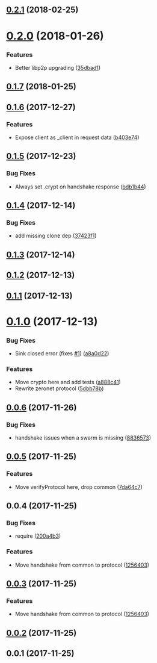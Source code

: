 <a name="0.2.1"></a>
## [0.2.1](https://github.com/ZeroNetJS/zeronet-protocol/compare/v0.2.0...v0.2.1) (2018-02-25)



<a name="0.2.0"></a>
# [0.2.0](https://github.com/ZeroNetJS/zeronet-protocol/compare/v0.1.7...v0.2.0) (2018-01-26)


### Features

* Better libp2p upgrading ([35dbad1](https://github.com/ZeroNetJS/zeronet-protocol/commit/35dbad1))



<a name="0.1.7"></a>
## [0.1.7](https://github.com/ZeroNetJS/zeronet-protocol/compare/v0.1.6...v0.1.7) (2018-01-25)



<a name="0.1.6"></a>
## [0.1.6](https://github.com/ZeroNetJS/zeronet-protocol/compare/v0.1.5...v0.1.6) (2017-12-27)


### Features

* Expose client as _client in request data ([b403e74](https://github.com/ZeroNetJS/zeronet-protocol/commit/b403e74))



<a name="0.1.5"></a>
## [0.1.5](https://github.com/ZeroNetJS/zeronet-protocol/compare/v0.1.4...v0.1.5) (2017-12-23)


### Bug Fixes

* Always set .crypt on handshake response ([bdb1b44](https://github.com/ZeroNetJS/zeronet-protocol/commit/bdb1b44))



<a name="0.1.4"></a>
## [0.1.4](https://github.com/ZeroNetJS/zeronet-protocol/compare/v0.1.3...v0.1.4) (2017-12-14)


### Bug Fixes

* add missing clone dep ([37423f1](https://github.com/ZeroNetJS/zeronet-protocol/commit/37423f1))



<a name="0.1.3"></a>
## [0.1.3](https://github.com/ZeroNetJS/zeronet-protocol/compare/v0.1.2...v0.1.3) (2017-12-14)



<a name="0.1.2"></a>
## [0.1.2](https://github.com/ZeroNetJS/zeronet-protocol/compare/v0.1.1...v0.1.2) (2017-12-13)



<a name="0.1.1"></a>
## [0.1.1](https://github.com/ZeroNetJS/zeronet-protocol/compare/v0.1.0...v0.1.1) (2017-12-13)



<a name="0.1.0"></a>
# [0.1.0](https://github.com/ZeroNetJS/zeronet-protocol/compare/v0.0.6...v0.1.0) (2017-12-13)


### Bug Fixes

* Sink closed error (fixes [#1](https://github.com/ZeroNetJS/zeronet-protocol/issues/1)) ([a8a0d22](https://github.com/ZeroNetJS/zeronet-protocol/commit/a8a0d22))


### Features

* Move crypto here and add tests ([a888c41](https://github.com/ZeroNetJS/zeronet-protocol/commit/a888c41))
* Rewrite zeronet protocol ([5dbb78b](https://github.com/ZeroNetJS/zeronet-protocol/commit/5dbb78b))



<a name="0.0.6"></a>
## [0.0.6](https://github.com/ZeroNetJS/zeronet-js/compare/v0.0.5...v0.0.6) (2017-11-26)


### Bug Fixes

* handshake issues when a swarm is missing ([8836573](https://github.com/ZeroNetJS/zeronet-js/commit/8836573))



<a name="0.0.5"></a>
## [0.0.5](https://github.com/ZeroNetJS/zeronet-js/compare/v0.0.4...v0.0.5) (2017-11-25)


### Features

* Move verifyProtocol here, drop common ([7da64c7](https://github.com/ZeroNetJS/zeronet-js/commit/7da64c7))



<a name="0.0.4"></a>
## 0.0.4 (2017-11-25)


### Bug Fixes

* require ([200a4b3](https://github.com/ZeroNetJS/zeronet-js/commit/200a4b3))


### Features

* Move handshake from common to protocol ([1256403](https://github.com/ZeroNetJS/zeronet-js/commit/1256403))



<a name="0.0.3"></a>
## [0.0.3](https://github.com/ZeroNetJS/zeronet-js/compare/v0.0.2...v0.0.3) (2017-11-25)


### Features

* Move handshake from common to protocol ([1256403](https://github.com/ZeroNetJS/zeronet-js/commit/1256403))



<a name="0.0.2"></a>
## [0.0.2](https://github.com/ZeroNetJS/zeronet-js/compare/v0.0.1...v0.0.2) (2017-11-25)



<a name="0.0.1"></a>
## 0.0.1 (2017-11-25)



